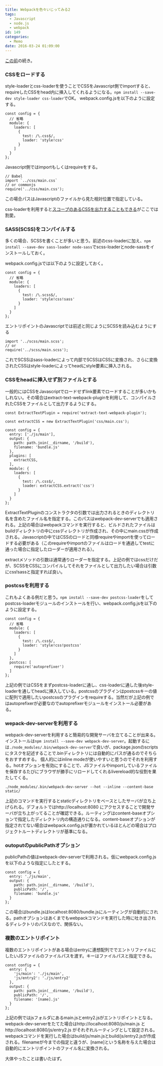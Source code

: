 ```yaml
---
title: Webpackを色々いじってみる2
tags:
  - Javascript
  - node.js
  - webpack
id: 149
categories:
  - Memo
date: 2016-03-24 01:09:00
---
```

[この前](/assets/images/webpack.html)の続き。

<!--more-->

### CSSをロードする

style-loaderとcss-loaderを使うことでCSSをJavascript側でimportすると、requireしたCSSをhead内に挿入してくれるようになる。`npm install --save-dev style-loader css-loader`でOK。
webpack.config.jsを以下のように設定する。

```
const config = {
  // 省略
  module: {
    loaders: [
      {
        test: /\.css$/,
        loader: 'style!css'
      }
    ]
  }
};
```

Javascript側ではimportもしくはrequireをする。

```
// Babel
import `../css/main.css`
// or commonjs
require('../css/main.css');
```

この場合パスはJavascriptのファイルから見た相対位置で指定している。

css-loaderを利用すると[スコープのあるCSSを出力することもできる](https://github.com/webpack/css-loader#local-scope)がここでは割愛。

### SASS(SCSS)をコンパイルする

多くの場合、SCSSを書くことが多いと思う。前述のcss-loaderに加え、`npm install --save-dev sass-loader node-sass`でscss-loaderとnode-sassをインストールしておく。

webpack.config.jsでは以下のように設定しておく。

```
const config = {
  // 省略
  module: {
    loaders: [
      {
        test: /\.scss$/,
        loader: 'style!css!sass'
      }
    ]
  }
};
```

エントリポイントのJavascriptでは前述と同じようにSCSSを読み込むようにする

```
import '../scss/main.scss';
// or
require('../scss/main.scss');
```

これでSCSSはsass-loaderによって内部でSCSSはCSSに変換され、さらに変換されたCSSはstyle-loaderによってheadにstyle要素に挿入される。

### CSSをheadに挿入せず別ファイルとする

一般的にはCSSをJavascriptでロードせずlink要素でロードすることが多いかもしれない。その場合はextract-text-webpack-pluginを利用して、コンパイルされたCSSをファイルとして出力するようにする。

```
const ExtractTextPlugin = require('extract-text-webpack-plugin');

const extractCSS = new ExtractTextPlugin('css/main.css');

const config = {
  entry: ['./js/main'],
  output: {
    path: path.join(__dirname, '/build'),
    filename: 'bundle.js'
  },
  plugins: [
    extractCSS,
  ],
  module: {
    loaders: [
      {
        test: /\.css$/,
        loader: extractCSS.extract('css')
      }
    ]
  }
};
```

ExtractTextPluginのコンストラクタの引数では出力されるときのディレクトリ名を含めたファイル名を指定する。このパスはwebpack-dev-serverでも適用される。上記の場合はwebpackコマンドを実行すると、ビルドされたファイルはbuildディレクトリの中にcssディレクトリが作成され、その中にmain.cssが作成される。Javascriptの中ではCSSのロードと同様requireやimportを使ってロードする必要がある（このrequireやimportのファイルはロードを通過してtestに通った場合に指定したローダーが適用される）。

extractメソッドの引数は通常通りローダーを指定する。上記の例ではcssだけだが、SCSSをCSSにコンパイルしてそれをファイルとして出力したい場合は引数にcss!sassと指定すれば良い。

### postcssを利用する

これもよくある例だと思う。`npm install --save-dev postcss-loader`をしてpostcss-loaderモジュールのインストールを行い、webpack.config.jsを以下のように設定する。

```
const config = {
  // 省略
  module: {
    loaders: [
      {
        test: /\.css$/,
        loader: 'style!css!postcss'
      }
    ]
  },
  postcss: [
    require('autoprefixer')
  ]
};
```

上記の例ではCSSをまずpostcss-loaderに通し、css-loaderに通した後style-loaderを通してheadに挿入している。postcssのプラグインはpostcssキーの値に配列で適用したいpostcssのプラグインをrequireする。当然だが上記の例ではautoprefixerが必要なのでautoprefixerモジュールをインストール必要がある。

### wepack-dev-serverを利用する

webpack-dev-serverを利用すると簡易的な開発サーバを立てることが出来る。インストールは`npm install --save-dev webpack-dev-server`。起動するには`./node_modules/.bin/webpack-dev-server`で良いが、package.jsonのscriptsにタスクを記述することで.binディレクトリには自動的にパスが通るのでそちらをおすすめする。
個人的にはinline modeが使いやすいと思うのでそれを利用する。hotオプションを有効にすることで、JSファイルやimportしているファイルを保存するたびにブラウザが勝手にリロードしてくれるlivereload的な役割を果たしてくる。

`./node_modules/.bin/webpack-dev-server --hot --inline --content-base static/`

上記のコマンドを実行するとstaticディレクトリをベースとしたサーバが立ち上げられる。デフォルトではhttp://localhost:8080 にアクセスすることで開発サーバが立ち上がってることが確認できる。ルーティングはcontent-baseオプションで指定したディレクトリ内の構造通りになる。content-baseオプションが指定されてない場合はwebpack.config.jsが置かれているほとんどの場合はプロジェクトルートディレクトリが基準になる。

### outoputのpublicPathオプション

publicPathの値はwebpack-dev-serverで利用される。仮にwebpack.config.jsを以下のような指定にしたとする。

```
const config = {
  entry: './js/main',
  output: {
    path: path.join(__dirname, '/build'),
    publicPath: '/',
    filename: 'bundle.js'
  }
};
```

この場合はbundle.jsはlocalhost:8080/bundle.jsにルーティングが自動的にされる。pathオプションはあくまでもwebpackコマンドを実行した時に吐き出されるディレクトリのパスなので、関係ない。

### 複数のエントリポイント

複数のエントリポイントがある場合はentryに連想配列ででエントリファイルにしたいJSファイルのファイルパスを渡す。キーはファイルパスと指定できる。

```
const config = {
  entry: {
    'js/main': './js/main', 
    'js/entry2': './js/entry2'
  },
  output: {
    path: path.join(__dirname, '/build'),
    publicPath: '/',
    filename: '[name].js'
  }
};
```

上記の例ではjsフォルダにあるmain.jsとentry2.jsがエントリポイントとなる。webpack-dev-serverをたてた場合はhttp://localhost:8080/js/main.js とhttp://localhost:8080/js/entry2.js がそれぞれルーティングとして設定される。webpackコマンドを実行した場合はbuild/js/main.jsとbuild/js/entry2.jsが作成される。filenameが今までの指定と違うが、[name]という名称を与えた場合は自動的にエントリポイントのファイル名に変換される。

大体やったことは書いたはず。
